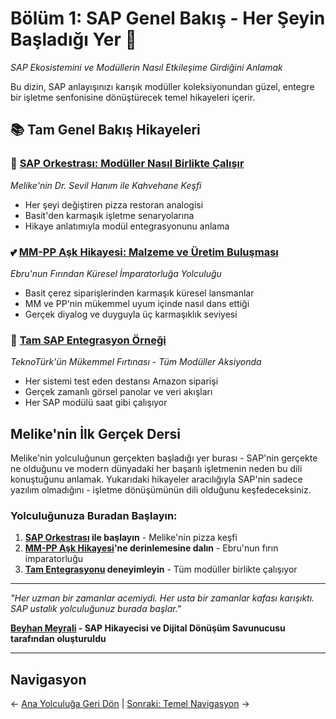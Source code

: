 # Bölüm 1: SAP Genel Bakış - Her Şeyin Başladığı Yer 🌅

*SAP Ekosistemini ve Modüllerin Nasıl Etkileşime Girdiğini Anlamak*

Bu dizin, SAP anlayışınızı karışık modüller koleksiyonundan güzel, entegre bir işletme senfonisine dönüştürecek temel hikayeleri içerir.

## 📚 Tam Genel Bakış Hikayeleri

### 🎼 [SAP Orkestrası: Modüller Nasıl Birlikte Çalışır](./README-Orchestra_tr.md)
*Melike'nin Dr. Sevil Hanım ile Kahvehane Keşfi*
- Her şeyi değiştiren pizza restoran analogisi
- Basit'den karmaşık işletme senaryolarına
- Hikaye anlatımıyla modül entegrasyonunu anlama

### 💕 [MM-PP Aşk Hikayesi: Malzeme ve Üretim Buluşması](./MM-PP-Integration-Story_tr.md) 
*Ebru'nun Fırından Küresel İmparatorluğa Yolculuğu*
- Basit çerez siparişlerinden karmaşık küresel lansmanlar
- MM ve PP'nin mükemmel uyum içinde nasıl dans ettiği
- Gerçek diyalog ve duyguyla üç karmaşıklık seviyesi

### 🌟 [Tam SAP Entegrasyon Örneği](./Complete-SAP-Integration-Example_tr.md)
*TeknoTürk'ün Mükemmel Fırtınası - Tüm Modüller Aksiyonda*
- Her sistemi test eden destansı Amazon siparişi
- Gerçek zamanlı görsel panolar ve veri akışları
- Her SAP modülü saat gibi çalışıyor

## Melike'nin İlk Gerçek Dersi

Melike'nin yolculuğunun gerçekten başladığı yer burası - SAP'nin gerçekte ne olduğunu ve modern dünyadaki her başarılı işletmenin neden bu dili konuştuğunu anlamak. Yukarıdaki hikayeler aracılığıyla SAP'nin sadece yazılım olmadığını - işletme dönüşümünün dili olduğunu keşfedeceksiniz.

### Yolculuğunuza Buradan Başlayın:
1. **[SAP Orkestrası](./README-Orchestra_tr.md) ile başlayın** - Melike'nin pizza keşfi
2. **[MM-PP Aşk Hikayesi](./MM-PP-Integration-Story_tr.md)'ne derinlemesine dalın** - Ebru'nun fırın imparatorluğu
3. **[Tam Entegrasyonu](./Complete-SAP-Integration-Example_tr.md) deneyimleyin** - Tüm modüller birlikte çalışıyor

---

*"Her uzman bir zamanlar acemiydi. Her usta bir zamanlar kafası karışıktı. SAP ustalık yolculuğunuz burada başlar."*

**[Beyhan Meyrali](https://www.linkedin.com/in/beyhanmeyrali/) - SAP Hikayecisi ve Dijital Dönüşüm Savunucusu tarafından oluşturuldu**

---

## Navigasyon
← [Ana Yolculuğa Geri Dön](../README_tr.md) | [Sonraki: Temel Navigasyon](../02-navigation/README_tr.md) →